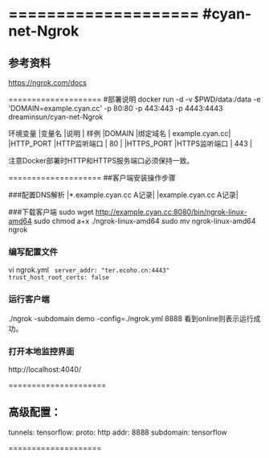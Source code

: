 ====================
#cyan-net-Ngrok
====================
## 参考资料 
https://ngrok.com/docs

====================
#部署说明
docker run -d -v $PWD/data:/data -e 'DOMAIN=example.cyan.cc' -p 80:80 -p 443:443 -p 4443:4443 dreaminsun/cyan-net-Ngrok

环境变量
|变量名 	|说明			| 样例
|DOMAIN 	|绑定域名		| example.cyan.cc|
|HTTP_PORT  |HTTP监听端口	| 80			 |
|HTTPS_PORT |HTTPS监听端口	| 443			 |

注意Docker部署时HTTP和HTTPS服务端口必须保持一致。

====================
##客户端安装操作步骤

###配置DNS解析
|*.example.cyan.cc A记录|
|example.cyan.cc A记录|

###下载客户端
sudo wget http://example.cyan.cc:8080/bin/ngrok-linux-amd64
sudo chmod a+x ./ngrok-linux-amd64
sudo mv ngrok-linux-amd64 ngrok

### 编写配置文件
vi ngrok.yml
<code>
server_addr: "ter.ecoho.cn:4443"
trust_host_root_certs: false
</code>

### 运行客户端
./ngrok -subdomain demo -config=./ngrok.yml 8888
看到online则表示运行成功。

### 打开本地监控界面
http://localhost:4040/

=====================
## 高级配置：
tunnels:
  tensorflow:
    proto: http
    addr: 8888
    subdomain: tensorflow 
	
====================